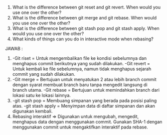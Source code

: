 1. What is the difference between git reset and git revert. When would you use one over the other?
2. What is the difference between git merge and git rebase. When would you use one over the other?
3. What is the difference between git stash pop and git stash apply. When would you use one over the other?
4. What kinds of things can you do in interactive mode when rebasing?

JAWAB :
1. -Git riset  = Untuk mengembalikan file ke kondisi sebelumnya dan menghapus commit berikutnya yang sudah dilakukan.
   -Git revert = Untuk kembali ke file sebelumnya, namun tidak menghapus sejarah commit yang sudah dilakukan.
2. -Git merge  = Bertujuan untuk menyatukan 2 atau lebih branch commit dengan syarat membuat branch baru tanpa mengedit langsung di branch utama.
   -Git rebase = Bertujuan untuk memindahkan branch dari lokasi satu ke lokasi lainnya.
3. -git stash pop   = Membuang simpanan yang berada pada posisi paling atas. 
   -git stash apply = Menyimpan data di daftar simpanan dan akan digunakan kembali.
4.  Rebasing interaktif => Digunakan untuk mengubah, mengedit, menghapus data dengan menggunakan commit. Gunakan SHA-1 dengan menggunakan commit untuk mengaktifkan interaktif pada rebase.
